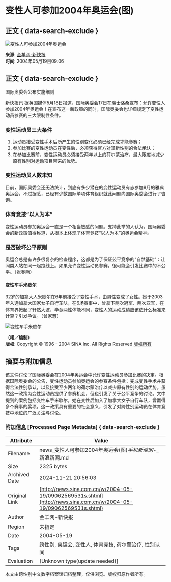 # 变性人可参加2004年奥运会(图)

## 正文 { data-search-exclude }


![变性人可参加2004年奥运会](http://image2.sina.com.cn/dy/31/1_1-31-479_20021122103422.jpg)

**来源**: [金羊网-新快报](http://www.sina.com.cn)  
**时间**: 2004年05月19日09:06

## 正文 { data-search-exclude }

国际奥委会公布实施细则 

新快报讯 据英国媒体5月18日报道，国际奥委会17日在瑞士洛桑宣布：允许变性人参加2004年奥运会！在宣布这一新政策的同时，国际奥委会也详细规定了变性运动员参赛的三大限制性条件。 

### 变性运动员三大条件

1. 运动员接受变性手术后所产生的性别变化必须已经完成才能参赛；  
2. 参加比赛的变性运动员在变性后，必须获得官方对其新性别的合法承认；  
3. 在参加比赛前，变性运动员必须接受两年以上的荷尔蒙治疗，最大限度地减少原有性别对运动项目带来的优势。  

### 变性运动员人数未知

目前，国际奥委会还无法统计，到底有多少潜在的变性运动员有志参加8月的雅典奥运会，不过据悉，已经有少数国际单项体育组织就此问题向国际奥委会进行了咨询。 

### 体育竞技“以人为本”

变性运动员参加奥运会一直是一个相当敏感的问题。支持此举的人认为，国际奥委会的新政策值得称道，从根本上体现了体育竞技“以人为本”的奥运会精神。 

### 是否破坏公平原则

奥运会总是有许多很复杂的检查程序，这都是为了保证公平竞争的“自然基础”：让同类人站在同一起跑线上。如果允许变性运动员参赛，很可能会引发比赛中的不公平。（张春燕） 

#### 变性车手米歇尔 

32岁的加拿大人米歇尔在6年前接受了变性手术，由男性变成了女性。她于2003年入选加拿大国家女子自行车队，在6场赛事中，曾拿下两次冠军、两次亚军，在体育界掀起了轩然大波，毕竟两性体能不同，变性人的运动成绩应该依什么标准来计算？引发争议。（曾家慧）

![变性车手米歇尔](http://image2.sina.com.cn/dy/w/2004-05-19/1084933864_YsaGhM.jpg)

**（栩／编制）**  
**版权**: Copyright © 1996 - 2004 SINA Inc. All Rights Reserved [版权所有](http://www.sina.com.cn/intro/copyright.shtml)

## 摘要与附加信息

<!-- tcd_abstract -->
该文件讨论了国际奥委会在2004年奥运会中允许变性运动员参加比赛的决定。根据国际奥委会的公告，变性运动员参加奥运会的参赛条件包括：完成变性手术并获得合法性别承认，以及接受至少两年的荷尔蒙治疗以减少原有性别的运动优势。虽然这一政策为变性运动员提供了参赛机会，但也引发了关于公平竞争的讨论。文中提到的案例包括变性车手米歇尔，她在变性后加入了加拿大女子自行车队，曾赢得多个赛事的奖项。这一政策具有重要的社会意义，引发了对跨性别运动员在体育竞技中地位的广泛关注与讨论。
<!-- tcd_abstract_end -->

### 附加信息 [Processed Page Metadata] { data-search-exclude }

| Attribute       | Value                                  |
|-----------------|----------------------------------------|
| Filename        | news_变性人可参加2004年奥运会(图)_手机新浪网_-_新浪新闻.md                             |
| Size            | 2325 bytes                           |
| Archived Date   | 2024-11-21 20:56:03                             |
| Original Link   | [http://news.sina.com.cn/w/2004-05-19/09062569531s.shtml](http://news.sina.com.cn/w/2004-05-19/09062569531s.shtml)                       |
| Author          | 金羊网-新快报                               |
| Region          | 未指定                               |
| Date            | 2004-05-19                                 |
| Tags            | 跨性别, 奥运会, 变性人, 体育竞技, 荷尔蒙治疗, 性别认同                                 |
| Evaluation            | [Unknown type(update needed)]                                 |
<!-- tcd_table_end -->

本文由跨性别中文数字档案馆归档整理，仅供浏览。版权归原作者所有。
